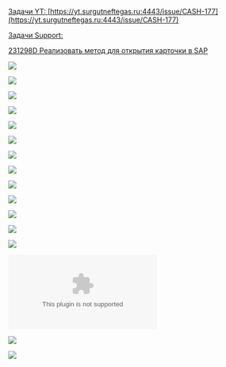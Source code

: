 <u>Задачи YT:<u>
[https://yt.surgutneftegas.ru:4443/issue/CASH-177](https://yt.surgutneftegas.ru:4443/issue/CASH-177)

<u>Задачи Support:</u>
<p>231298D Реализовать метод для открытия карточки в SAP</p>

![](eXpress_HXIlGBM4Cu.png)

![](eXpress_Lhw3GLF0RM.png)

![](eXpress_juNLvt8FoJ.png)

![](Pasted%20image%2020250709174053.png)

![](Pasted%20image%2020250710120928.png)

![](Pasted%20image%2020250718091910.png)

![](Pasted%20image%2020250722115124.png)

![](Pasted%20image%2020250723101804.png)

![](Pasted%20image%2020250723140921.png)

![](Pasted%20image%2020250725103027.png)

![](Pasted%20image%2020250728155030.png)

![](Pasted%20image%2020250807140216.png)

![](Pasted%20image%2020250825094023.png)

![](20250825.%20Протокол%20настроек.docx)

![](Pasted%20image%2020250828152223.png)

![](Pasted%20image%2020250902143319.png)